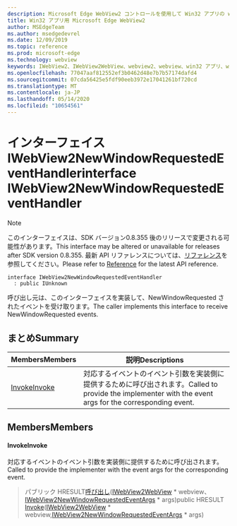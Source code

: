 ```yaml
---
description: Microsoft Edge WebView2 コントロールを使用して Win32 アプリの web コンテンツをホストする
title: Win32 アプリ用 Microsoft Edge WebView2
author: MSEdgeTeam
ms.author: msedgedevrel
ms.date: 12/09/2019
ms.topic: reference
ms.prod: microsoft-edge
ms.technology: webview
keywords: IWebView2、IWebView2WebView、webview2、webview、win32 アプリ、win32、edge
ms.openlocfilehash: 77047aaf812552ef3b0462d48e7b7b57174dafd4
ms.sourcegitcommit: 07cda56425e5fdf90eeb3972e17041261bf720cd
ms.translationtype: MT
ms.contentlocale: ja-JP
ms.lasthandoff: 05/14/2020
ms.locfileid: "10654561"
---
```

# <span data-ttu-id="8481c-104">インターフェイス IWebView2NewWindowRequestedEventHandler</span><span class="sxs-lookup"><span data-stu-id="8481c-104">interface IWebView2NewWindowRequestedEventHandler</span></span> 

> [!NOTE]
> <span data-ttu-id="8481c-105">このインターフェイスは、SDK バージョン0.8.355 後のリリースで変更される可能性があります。</span><span class="sxs-lookup"><span data-stu-id="8481c-105">This interface may be altered or unavailable for releases after SDK version 0.8.355.</span></span> <span data-ttu-id="8481c-106">最新 API リファレンスについては、[リファレンス](../../../webview2-api-reference.md)を参照してください。</span><span class="sxs-lookup"><span data-stu-id="8481c-106">Please refer to [Reference](../../../webview2-api-reference.md) for the latest API reference.</span></span>

```
interface IWebView2NewWindowRequestedEventHandler
  : public IUnknown
```

<span data-ttu-id="8481c-107">呼び出し元は、このインターフェイスを実装して、NewWindowRequested されたイベントを受け取ります。</span><span class="sxs-lookup"><span data-stu-id="8481c-107">The caller implements this interface to receive NewWindowRequested events.</span></span>

## <span data-ttu-id="8481c-108">まとめ</span><span class="sxs-lookup"><span data-stu-id="8481c-108">Summary</span></span>

 <span data-ttu-id="8481c-109">Members</span><span class="sxs-lookup"><span data-stu-id="8481c-109">Members</span></span>                        | <span data-ttu-id="8481c-110">説明</span><span class="sxs-lookup"><span data-stu-id="8481c-110">Descriptions</span></span>
--------------------------------|---------------------------------------------
[<span data-ttu-id="8481c-111">Invoke</span><span class="sxs-lookup"><span data-stu-id="8481c-111">Invoke</span></span>](#invoke) | <span data-ttu-id="8481c-112">対応するイベントのイベント引数を実装側に提供するために呼び出されます。</span><span class="sxs-lookup"><span data-stu-id="8481c-112">Called to provide the implementer with the event args for the corresponding event.</span></span>

## <span data-ttu-id="8481c-113">Members</span><span class="sxs-lookup"><span data-stu-id="8481c-113">Members</span></span>

#### <span data-ttu-id="8481c-114">Invoke</span><span class="sxs-lookup"><span data-stu-id="8481c-114">Invoke</span></span> 

<span data-ttu-id="8481c-115">対応するイベントのイベント引数を実装側に提供するために呼び出されます。</span><span class="sxs-lookup"><span data-stu-id="8481c-115">Called to provide the implementer with the event args for the corresponding event.</span></span>

> <span data-ttu-id="8481c-116">パブリック HRESULT[呼び出し](#invoke)([IWebView2WebView](IWebView2WebView.md) \* webview、[IWebView2NewWindowRequestedEventArgs](IWebView2NewWindowRequestedEventArgs.md) \* args)</span><span class="sxs-lookup"><span data-stu-id="8481c-116">public HRESULT [Invoke](#invoke)([IWebView2WebView](IWebView2WebView.md) \* webview,[IWebView2NewWindowRequestedEventArgs](IWebView2NewWindowRequestedEventArgs.md) \* args)</span></span>

